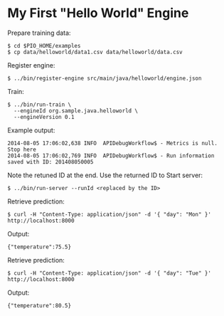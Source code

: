 # My First "Hello World" Engine


Prepare training data:
```
$ cd $PIO_HOME/examples
$ cp data/helloworld/data1.csv data/helloworld/data.csv
```

Register engine:

```
$ ../bin/register-engine src/main/java/helloworld/engine.json
```

Train:

```
$ ../bin/run-train \
  --engineId org.sample.java.helloworld \
  --engineVersion 0.1
```

Example output:

```
2014-08-05 17:06:02,638 INFO  APIDebugWorkflow$ - Metrics is null. Stop here
2014-08-05 17:06:02,769 INFO  APIDebugWorkflow$ - Run information saved with ID: 201408050005
```

Note the retuned ID at the end.
Use the returned ID to Start server:

```
$ ../bin/run-server --runId <replaced by the ID>
```

Retrieve prediction:

```
$ curl -H "Content-Type: application/json" -d '{ "day": "Mon" }' http://localhost:8000
```

Output:

```
{"temperature":75.5}
```

Retrieve prediction:

```
$ curl -H "Content-Type: application/json" -d '{ "day": "Tue" }' http://localhost:8000
```

Output:
```
{"temperature":80.5}
```
